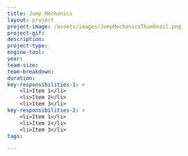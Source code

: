 ```yaml
---
title: Jump Mechanics
layout: project
project-image: /assets/images/JumpMechanicsThumbnail.png
project-gif: 
description: 
project-type: 
engine-tool: 
year: 
team-size: 
team-breakdown:
duration:
key-responsibilities-1: >
    <li>Item 1</li>
    <li>Item 2</li>
    <li>Item 3</li>
key-responsibilities-2: >
    <li>Item 1</li>
    <li>Item 2</li>
    <li>Item 3</li>
tags:

---
```

